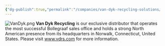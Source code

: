 ```yaml
---
{"dg-publish":true,"permalink":"/companies/van-dyk-recycling-solutions/"}
---
```



![VanDyk.png](/img/user/IMG/VanDyk.png)
**Van Dyk Recycling** is our exclusive distributor that operates the most successful Bollegraaf sales office and holds a strong North American presence from its headquarters in Norwalk, Connecticut, United States. Please visit www.vdrs.com for more information.